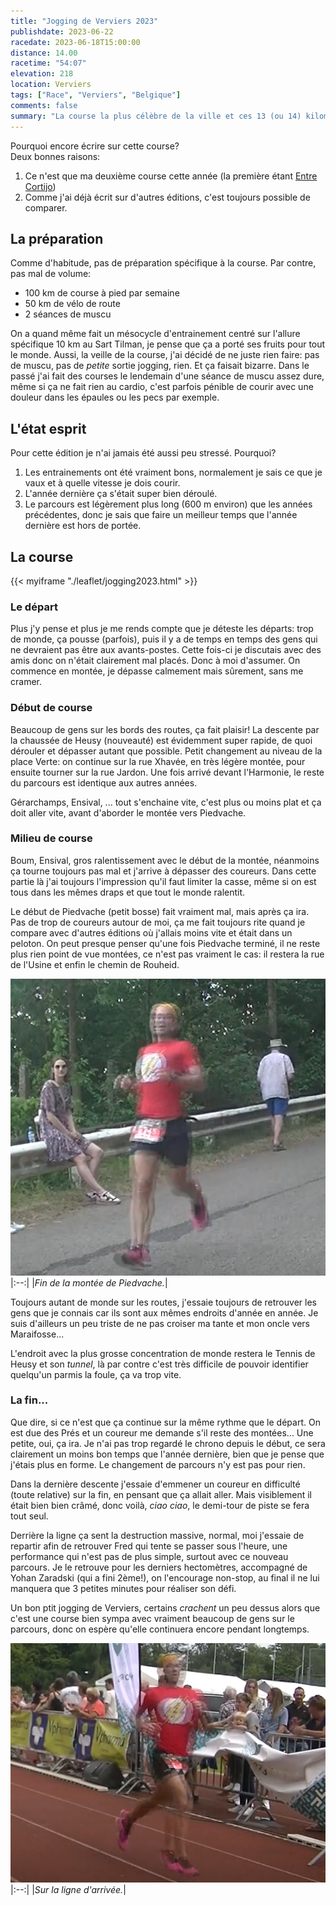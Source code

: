 ```yaml
---
title: "Jogging de Verviers 2023"
publishdate: 2023-06-22
racedate: 2023-06-18T15:00:00
distance: 14.00
racetime: "54:07"
elevation: 218
location: Verviers
tags: ["Race", "Verviers", "Belgique"]
comments: false
summary: "La course la plus célèbre de la ville et ces 13 (ou 14) kilomères, ça mérite bien un nouvel article dans le blog."
---
```


Pourquoi encore écrire sur cette course?    
Deux bonnes raisons:
1. Ce n'est que ma deuxième course cette année (la première étant [Entre Cortijo](../20230422_entrecortijos/))
2. Comme j'ai déjà écrit sur d'autres éditions, c'est toujours possible de comparer.

## La préparation

Comme d'habitude, pas de préparation spécifique à la course. Par contre, pas mal de volume:
- 100 km de course à pied par semaine
- 50 km de vélo de route
- 2 séances de muscu

On a quand même fait un mésocycle d'entrainement centré sur l'allure spécifique 10 km au Sart Tilman, je pense que ça a porté ses fruits pour tout le monde. Aussi, la veille de la course, j'ai décidé de ne juste rien faire: pas de muscu, pas de _petite_ sortie jogging, rien. Et ça faisait bizarre. Dans le passé j'ai fait des courses le lendemain d'une séance de muscu assez dure, même si ça ne fait rien au cardio, c'est parfois pénible de courir avec une douleur dans les épaules ou les pecs par exemple.


## L'état esprit

Pour cette édition je n'ai jamais été aussi peu stressé. Pourquoi?
1. Les entrainements ont été vraiment bons, normalement je sais ce que je vaux et à quelle vitesse je dois courir.
2. L'année dernière ça s'était super bien déroulé.
3. Le parcours est légèrement plus long (600 m environ) que les années précédentes, donc je sais que faire un meilleur temps que l'année dernière est hors de portée.

## La course

{{< myiframe "./leaflet/jogging2023.html" >}}

### Le départ

Plus j'y pense et plus je me rends compte que je déteste les départs: trop de monde, ça pousse (parfois), puis il y a de temps en temps des gens qui ne devraient pas être aux avants-postes. Cette fois-ci je discutais avec des amis donc on n'était clairement mal placés. Donc à moi d'assumer. On commence en montée, je dépasse calmement mais sûrement, sans me cramer.

### Début de course

Beaucoup de gens sur les bords des routes, ça fait plaisir! La descente par la chaussée de Heusy (nouveauté) est évidemment super rapide, de quoi dérouler et dépasser autant que possible. Petit changement au niveau de la place Verte: on continue sur la rue Xhavée, en très légère montée, pour ensuite tourner sur la rue Jardon. Une fois arrivé devant l'Harmonie, le reste du parcours est identique aux autres années.

Gérarchamps, Ensival, ... tout s'enchaine vite, c'est plus ou moins plat et ça doit aller vite, avant d'aborder le montée vers Piedvache.

### Milieu de course

Boum, Ensival, gros ralentissement avec le début de la montée, néanmoins ça tourne toujours pas mal et j'arrive à dépasser des coureurs. Dans cette partie là j'ai toujours l'impression qu'il faut limiter la casse, même si on est tous dans les mêmes draps et que tout le monde ralentit. 

Le début de Piedvache (petit bosse) fait vraiment mal, mais après ça ira. Pas de trop de coureurs autour de moi, ça me fait toujours rite quand je compare avec d'autres éditions où j'allais moins vite et était dans un peloton. On peut presque penser qu'une fois Piedvache terminé, il ne reste plus rien point de vue montées, ce n'est pas vraiment le cas: il restera la rue de l'Usine et enfin le chemin de Rouheid.

![Jogg Verviers](./images/joggingVerviers01.png)
|:--:|
|_Fin de la montée de Piedvache._|

Toujours autant de monde sur les routes, j'essaie toujours de retrouver les gens que je connais car ils sont aux mêmes endroits d'année en année. Je suis d'ailleurs un peu triste de ne pas croiser ma tante et mon oncle vers Maraifosse... 

L'endroit avec la plus grosse concentration de monde restera le Tennis de Heusy et son _tunnel_, là par contre c'est très difficile de pouvoir identifier quelqu'un parmis la foule, ça va trop vite.

### La fin...

Que dire, si ce n'est que ça continue sur la même rythme que le départ. On est due des Prés et un coureur me demande s'il reste des montées... Une petite, oui, ça ira. Je n'ai pas trop regardé le chrono depuis le début, ce sera clairement un moins bon temps que l'année dernière, bien que je pense que j'étais plus en forme. Le changement de parcours n'y est pas pour rien.

Dans la dernière descente j'essaie d'emmener un coureur en difficulté (toute relative) sur la fin, en pensant que ça allait aller. Mais visiblement il était bien bien crâmé, donc voilà, _ciao ciao_, le demi-tour de piste se fera tout seul. 

Derrière la ligne ça sent la destruction massive, normal, moi j'essaie de repartir afin de retrouver Fred qui tente se passer sous l'heure, une performance qui n'est pas de plus simple, surtout avec ce nouveau parcours. Je le retrouve pour les derniers hectomètres, accompagné de Yohan Zaradski (qui a fini 2ème!), on l'encourage non-stop, au final il ne lui manquera que 3 petites minutes pour réaliser son défi.

Un bon ptit jogging de Verviers, certains _crachent_ un peu dessus alors que c'est une course bien sympa avec vraiment beaucoup de gens sur le parcours, donc on espère qu'elle continuera encore pendant longtemps.

![Jogg Verviers](./images/joggingVerviers02.png)
|:--:|
|_Sur la ligne d'arrivée._|
